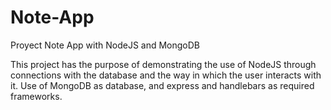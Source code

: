 # Note-App
Proyect Note App with NodeJS and MongoDB

This project has the purpose of demonstrating the use of NodeJS through 
connections with the database and the way in which the user interacts with it.
Use of MongoDB as database, and express and handlebars as required frameworks.
